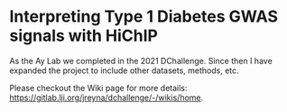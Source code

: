 # Interpreting Type 1 Diabetes GWAS signals with HiChIP
As the Ay Lab we completed in the 2021 DChallenge. Since then I have expanded the project to include other datasets, methods, etc.

Please checkout the Wiki page for more details: https://gitlab.lji.org/jreyna/dchallenge/-/wikis/home. 
